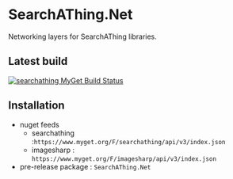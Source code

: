 
# SearchAThing.Net

Networking layers for SearchAThing libraries.

## Latest build

[![searchathing MyGet Build Status](https://www.myget.org/BuildSource/Badge/searchathing?identifier=08fdd167-b79c-4e89-a55c-acbbbb39052b)](https://www.myget.org/feed/searchathing/package/nuget/SearchAThing.Net)

## Installation

- nuget feeds
  - searchathing :`https://www.myget.org/F/searchathing/api/v3/index.json`
  - imagesharp : `https://www.myget.org/F/imagesharp/api/v3/index.json`
- pre-release package : `SearchAThing.Net`

